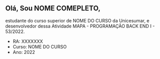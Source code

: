 ﻿## Olá, Sou NOME COMEPLETO, 
estudante do curso superior de NOME DO CURSO da Unicesumar, e desenvolvedor dessa Atividade MAPA - PROGRAMAÇÃO BACK END I - 53/2022.
 
 - RA: XXXXXXX
 - Curso: NOME DO CURSO
 - Ano: 2022
